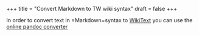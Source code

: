 +++
title = "Convert Markdown to TW wiki syntax"
draft = false
+++

In order to convert text in =Markdown=syntax to [WikiText](https://tiddlywiki.com/static/WikiText.html) you can use the [online pandoc converter](https://pandoc.org/try)